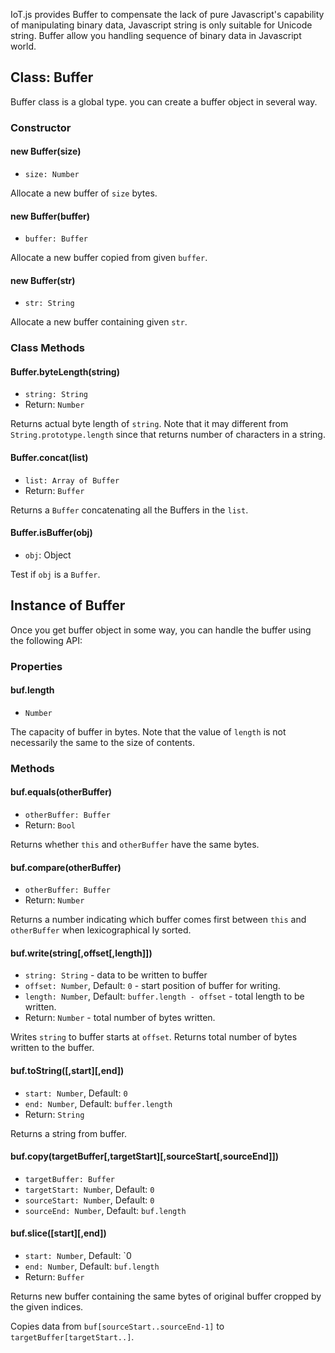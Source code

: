 IoT.js provides Buffer to compensate the lack of pure Javascript's capability of manipulating binary data, Javascript string is only suitable for Unicode string. Buffer allow you handling sequence of binary data in Javascript world.

## Class: Buffer
Buffer class is a global type. you can create a buffer object in several way.

### Constructor

#### new Buffer(size)
* `size: Number`

Allocate a new buffer of `size` bytes.

#### new Buffer(buffer)
* `buffer: Buffer`

Allocate a new buffer copied from given `buffer`.

#### new Buffer(str)
* `str: String`

Allocate a new buffer containing given `str`.


### Class Methods

#### Buffer.byteLength(string)
* `string: String`
* Return: `Number`

Returns actual byte length of `string`.
Note that it may different from `String.prototype.length` since that returns number of characters in a string.

#### Buffer.concat(list)
* `list: Array of Buffer`
* Return: `Buffer`

Returns a `Buffer` concatenating all the Buffers in the `list`.

#### Buffer.isBuffer(obj)
* `obj`: Object

Test if `obj` is a `Buffer`.

## Instance of Buffer
Once you get buffer object in some way, you can handle the buffer using the following API:

### Properties

#### buf.length
* `Number`

The capacity of buffer in bytes.
Note that the value of `length` is not necessarily the same to the size of contents.

### Methods

#### buf.equals(otherBuffer)
* `otherBuffer: Buffer`
* Return: `Bool`

Returns whether `this` and `otherBuffer` have the same bytes.

#### buf.compare(otherBuffer)
* `otherBuffer: Buffer`
* Return: `Number`

Returns a number indicating which buffer comes first between `this` and `otherBuffer` when lexicographical ly sorted. 

#### buf.write(string[,offset[,length]])
* `string: String` - data to be written to buffer
* `offset: Number`, Default: `0` - start position of buffer for writing.
* `length: Number`, Default: `buffer.length - offset` - total length to be written.
* Return: `Number` - total number of bytes written.

Writes `string` to buffer starts at `offset`. Returns total number of bytes written to the buffer.

#### buf.toString([,start][,end])
* `start: Number`, Default: `0`
* `end: Number`, Default: `buffer.length`
* Return: `String`

Returns a string from buffer.

#### buf.copy(targetBuffer[,targetStart][,sourceStart[,sourceEnd]])
* `targetBuffer: Buffer`
* `targetStart: Number`, Default: `0`
* `sourceStart: Number`, Default: `0`
* `sourceEnd: Number`, Default: `buf.length`


#### buf.slice([start][,end])
* `start: Number`, Default: `0
* `end: Number`, Default: `buf.length`
* Return: `Buffer`

Returns new buffer containing the same bytes of original buffer cropped by the given indices.

Copies data from `buf[sourceStart..sourceEnd-1]` to `targetBuffer[targetStart..]`.